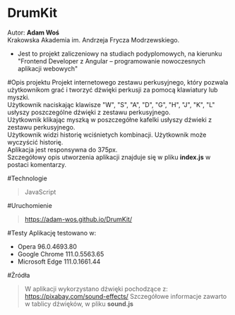 # DrumKit
Autor: **Adam Woś**  
Krakowska Akademia im. Andrzeja Frycza Modrzewskiego.  
- Jest to projekt zaliczeniowy na studiach podyplomowych, na kierunku "Frontend Developer z Angular – programowanie nowoczesnych aplikacji webowych"  


#Opis projektu
Projekt internetowego zestawu perkusyjnego, który pozwala użytkownikom grać i tworzyć dźwięki perkusji za pomocą klawiatury lub myszki.  
Użytkownik naciskając klawisze "W", "S", "A", "D", "G", "H", "J", "K", "L" usłyszy poszczególne dźwięki z zestawu perkusyjnego.  
Użytkownik klikając myszką w poszczegółne kafelki usłyszy dźwieki z zestawu perkusyjnego.  
Użytkownik widzi historię wciśnietych kombinacji. Użytkownik może wyczyścić historię.  
Aplikacja jest responsywna do 375px.  
Szczegółowy opis utworzenia aplikacji znajduje się w pliku **index.js** w postaci komentarzy.  


#Technologie
> JavaScript

#Uruchomienie
> https://adam-wos.github.io/DrumKit/

#Testy
Aplikację testowano w:
 - Opera 96.0.4693.80
 - Google Chrome 111.0.5563.65 
 - Microsoft Edge 111.0.1661.44 

#Żródła
> W aplikacji wykorzystano dźwięki pochodzące z:
> https://pixabay.com/sound-effects/
> Szczegółowe informacje zawarto w tablicy dźwięków, w pliku **sound.js**



